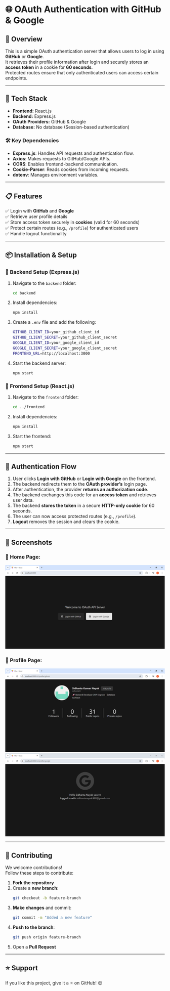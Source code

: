 # 🌐 OAuth Authentication with GitHub & Google

## 📌 Overview
This is a simple OAuth authentication server that allows users to log in using **GitHub** or **Google**.  
It retrieves their profile information after login and securely stores an **access token** in a cookie for **60 seconds**.  
Protected routes ensure that only authenticated users can access certain endpoints.

---

## 🚀 Tech Stack
- **Frontend:** React.js  
- **Backend:** Express.js  
- **OAuth Providers:** GitHub & Google  
- **Database:** No database (Session-based authentication)  

### 🛠 Key Dependencies
- **Express.js**: Handles API requests and authentication flow.  
- **Axios**: Makes requests to GitHub/Google APIs.  
- **CORS**: Enables frontend-backend communication.  
- **Cookie-Parser**: Reads cookies from incoming requests.  
- **dotenv**: Manages environment variables.  

---

## 📋 Features
✅ Login with **GitHub** and **Google**  
✅ Retrieve user profile details   
✅ Store access token securely in **cookies** (valid for 60 seconds)  
✅ Protect certain routes (e.g., `/profile`) for authenticated users  
✅ Handle logout functionality  

---

## 📦 Installation & Setup
### 🔹 Backend Setup (Express.js)
1. Navigate to the `backend` folder:
   ```sh
   cd backend
   ```
2. Install dependencies:
   ```sh
   npm install
   ```
3. Create a `.env` file and add the following:
   ```sh
   GITHUB_CLIENT_ID=your_github_client_id
   GITHUB_CLIENT_SECRET=your_github_client_secret
   GOOGLE_CLIENT_ID=your_google_client_id
   GOOGLE_CLIENT_SECRET=your_google_client_secret
   FRONTEND_URL=http://localhost:3000
   ```
4. Start the backend server:
   ```sh
   npm start
   ```

### 🔹 Frontend Setup (React.js)
1. Navigate to the `frontend` folder:
   ```sh
   cd ../frontend
   ```
2. Install dependencies:
   ```sh
   npm install
   ```
3. Start the frontend:
   ```sh
   npm start
   ```

---

## 🔑 Authentication Flow
1. User clicks **Login with GitHub** or **Login with Google** on the frontend.  
2. The backend redirects them to the **OAuth provider’s** login page.  
3. After authentication, the provider **returns an authorization code**.  
4. The backend exchanges this code for an **access token** and retrieves user data.  
5. The backend **stores the token** in a secure **HTTP-only cookie** for 60 seconds.  
6. The user can now access protected routes (e.g., `/profile`).  
7. **Logout** removes the session and clears the cookie.  

---

## 📸 Screenshots
### 🔹 Home Page:
![Home Page](screenShot/oauthhome_page.png)

### 🔹 Profile Page:
![Github Profile Page](screenShot/Login_with_github.png)
![Google Profile Page](screenShot/login_with_Google.png)

---

## 🤝 Contributing
We welcome contributions!  
Follow these steps to contribute:  

1. **Fork the repository**  
2. Create a **new branch**:  
   ```sh
   git checkout -b feature-branch
   ```
3. **Make changes** and commit:  
   ```sh
   git commit -m "Added a new feature"
   ```
4. **Push to the branch**:  
   ```sh
   git push origin feature-branch
   ```
5. Open a **Pull Request**  

---

## ⭐ Support  
If you like this project, give it a ⭐ on GitHub! 😊  

